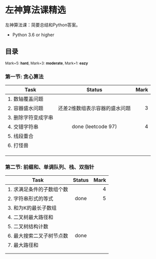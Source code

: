 # 左神算法课精选
左神算法课：简要总结和Python答案。
- Python 3.6 or higher

## 目录

<sub>Mark=5: **hard**, Mark=3: **moderate**, Mark=1: **eazy**</sub>

### 第一节: 贪心算法

| Task                                         | Status          | Mark  |
| -------------|:-------------:| -----:|
| 1. 数轴覆盖问题   |               | |
| 2. 容器盛水问题 | 还差2维数组表示容器的盛水问题 | 3 |
| 3. 删除字符变成字串 |                               |      |
| 4. 交错字符串       |      done (leetcode 97)       |    4 |
| 5. 线段重合 |  |  |
| 6. 打怪兽 |  |  |
|  |  |  |
|  |  |  |
|  |  |  |



### 第二节: 前缀和、单调队列、栈、双指针

| Task                      | Status | Mark |
| ------------------------- | :----: | ---: |
| 1. 求满足条件的子数组个数 |        |    4 |
| 2. 字符串形式的等式       |  done  |    5 |
| 3. 和为K的最长子数组      |        |      |
| 4. 二叉树最大路径和       |        |      |
| 5. 二叉树结构计数         |        |      |
| 6. 最大搜索二叉子树节点数 |  done  |      |
| 7. 最大路径和             |        |      |
|                           |        |      |
|                           |        |      |



### 
